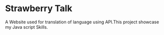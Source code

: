 # Strawberry Talk
A Website used for translation of language using API.This project showcase my Java script Skills.
